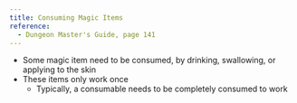 ```yaml
---
title: Consuming Magic Items
reference:
  - Dungeon Master's Guide, page 141
---
```


- Some magic item need to be consumed, by drinking, swallowing, or applying to the skin
- These items only work once
  - Typically, a consumable needs to be completely consumed to work
